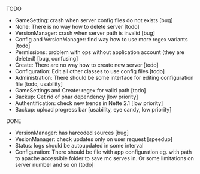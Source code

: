 TODO

* GameSetting: crash when server config files do not exists [bug]
* None: There is no way how to delete server [todo]
* VersionManager: crash when server path is invalid [bug]
* Config and VersionManager: find way how to use more regex variants [todo]
* Permissions: problem with ops without application account (they are deleted) [bug, confusing]
* Create: There are no way how to create new server [todo]
* Configuration: Edit all other classes to use config files [todo]
* Administration: There should be some interface for editing configuration file [todo, usability]
* GameSettings and Create: regex for valid path [todo]
* Backup: Get rid of phar dependency [low priority]
* Authentification: check new trends in Nette 2.1 [low priority]
* Backup: upload progress bar [usability, eye candy, low priority]

DONE

* VersionManager: has harcoded sources [bug]
* VesionManager: check updates only on user request [speedup]
* Status: logs should be autoupdated in some interval
* Configuration: There should be file with app configuration eg. with path to apache accessible folder to save mc serves in. Or some limitations on server number and so on [todo]